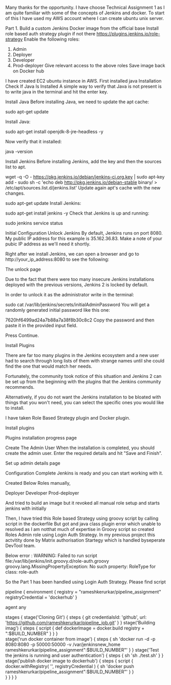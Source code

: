 Many thanks for the opportunity. 
I have choose Technical Assignment 1 as I am quite familiar with some of the concepts of Jenkins and docker. 
To start of this I have used my AWS account where I can create ubuntu unix server. 

Part 1.	
Build a custom Jenkins Docker image from the official base 
Install role based auth strategy plugin if not there https://plugins.jenkins.io/role-strategy
Enable the following roles:
1.	Admin
2.	Deployer
3.	Developer
4.	Prod-deployer
Give relevant access to the above roles
Save image back on Docker hub

I have created EC2 ubuntu instance in AWS. 
First installed java
Installation
Check If Java Is Installed
A simple way to verify that Java is not present is to write java in the terminal and hit the enter key.

Install Java
Before installing Java, we need to update the apt cache:

sudo apt-get update

Install Java:

sudo apt-get install openjdk-8-jre-headless -y


Now verify that it installed:

java -version

Install Jenkins
Before installing Jenkins, add the key and then the sources list to apt.

wget -q -O - https://pkg.jenkins.io/debian/jenkins-ci.org.key | sudo apt-key add -
sudo sh -c 'echo deb http://pkg.jenkins.io/debian-stable binary/ > /etc/apt/sources.list.d/jenkins.list'
Update again apt's cache with the new changes.

sudo apt-get update
Install Jenkins:

sudo apt-get install jenkins -y
Check that Jenkins is up and running:



sudo jenkins service status

Initial Configuration
Unlock Jenkins
By default, Jenkins runs on port 8080. My public IP address for this example is 35.162.36.83. Make a note of your pubic IP address as we'll need it shortly.

Right after we install Jenkins, we can open a browser and go to http://your_ip_address:8080 to see the following:

The unlock page

Due to the fact that there were too many insecure Jenkins installations deployed with the previous versions, Jenkins 2 is locked by default.

In order to unlock it as the administrator write in the terminal:

sudo cat /var/lib/jenkins/secrets/initialAdminPassword
You will get a randomly generated initial password like this one:

7620hf6499ad24a7b88a7a38f8b30c8c2
Copy the password and then paste it in the provided input field.

Press Continue.

Install Plugins

There are far too many plugins in the Jenkins ecosystem and a new user had to search through long lists of them with strange names until she could find the one that would match her needs.

Fortunately, the community took notice of this situation and Jenkins 2 can be set up from the beginning with the plugins that the Jenkins community recommends.

Alternatively, if you do not want the Jenkins installation to be bloated with things that you won't need, you can select the specific ones you would like to install.

I have taken Role Based Strategy plugin and Docker plugin.

Install plugins

Plugins installation progress page

Create The Admin User
When the installation is completed, you should create the admin user. Enter the required details and hit "Save and Finish".

Set up admin details page

Configuration Complete
Jenkins is ready and you can start working with it.

Created Below Roles manually,

Deployer
Developer
Prod-deployer

And tried to build an image but it revoked all manual role setup and starts jenkins with initially

Then, I have tried this Role based Strategy using groovy script by calling script in the dockerfile
But got and java class plugin error which unable to resolved as I am notthat much of expertise in Groovy script so created Roles Admin role using Login Auth Strategy.
In my previous project this actvitity done by Matrix authorisation Startegy which is handled byseperate DevTool team.

Below error : WARNING: Failed to run script file:/var/lib/jenkins/init.groovy.d/role-auth.groovy
groovy.lang.MissingPropertyException: No such property: RoleType for class: role-auth

So the Part 1 has been handled using Login Auth Strategy.
Please find script 

pipeline {
  environment {
    registry = "rameshkerurkar/pipeline_assignment"
    registryCredential = 'dockerhub'
   }
  
  agent any
  
  stages {
      stage('Cloning Git') {
          steps {
              git credentialsId: 'github', url: 'https://github.com/rameshkerurkar/pipeline_job.git'
          }
        }
        stage('Building imag') {
            steps {
                script {
                    def dockerImage = docker.build registry + ":$BUILD_NUMBER"
                }
            }
        }    
        stage('run docker container from image') {
            steps {
                sh 'docker run -d -p 8080:8080 -p 50000:50000 -v /var/jenkinsnew_home rameshkerurkar/pipeline_assignment":$BUILD_NUMBER"'
            }
        }
        stage('Test the jenkins is running and user authentication') {
            steps {
                sh 'sh ./test.sh'
            }
        }
        stage('publish docker image to dockerhub') {
            steps {
                script {
                    docker.withRegistry( '', registryCredential )  {
                        sh 'docker push rameshkerurkar/pipeline_assignment":$BUILD_NUMBER"'
                    }
                }  
            }
        }
    }
}
